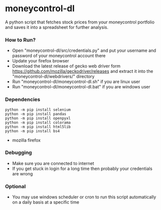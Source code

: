 # moneycontrol-dl

A python script that fetches stock prices from your moneycontrol portfolio and saves it into a spreadsheet for further analysis.

### How to Run?

* Open "moneycontrol-dl/src/credentials.py" and put your username and password of your moneycontrol account there
* Update your firefox browser
* Download the latest release of gecko web driver form https://github.com/mozilla/geckodriver/releases and extract it into the "moneycontrol-dl/webdrivers/" directory 
* Run "moneycontrol-dl/moneycontrol-dl.sh" if you are linux user
* Run "moneycontrol-dl/moneycontrol-dl.bat" if you are windows user
  

### Dependencies

    python -m pip install selenium
    python -m pip install pandas
    python -m pip install openpyxl
    python -m pip install colorama
    python -m pip install html5lib
    python -m pip install bs4

*   mozilla firefox

### Debugging

* Make sure you are connected to internet
* If you get stuck in login for a long time then probably your credentials are wrong
  
### Optional 

* You may use windows scheduler or cron to run this script automatically on a daily basis at a specific time